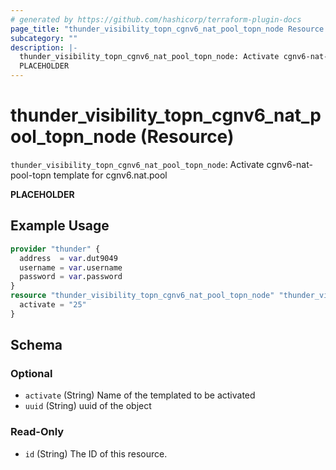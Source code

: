 ```yaml
---
# generated by https://github.com/hashicorp/terraform-plugin-docs
page_title: "thunder_visibility_topn_cgnv6_nat_pool_topn_node Resource - terraform-provider-thunder"
subcategory: ""
description: |-
  thunder_visibility_topn_cgnv6_nat_pool_topn_node: Activate cgnv6-nat-pool-topn template for cgnv6.nat.pool
  PLACEHOLDER
---
```


# thunder_visibility_topn_cgnv6_nat_pool_topn_node (Resource)

`thunder_visibility_topn_cgnv6_nat_pool_topn_node`: Activate cgnv6-nat-pool-topn template for cgnv6.nat.pool

__PLACEHOLDER__

## Example Usage

```terraform
provider "thunder" {
  address  = var.dut9049
  username = var.username
  password = var.password
}
resource "thunder_visibility_topn_cgnv6_nat_pool_topn_node" "thunder_visibility_topn_cgnv6_nat_pool_topn_node" {
  activate = "25"
}
```

<!-- schema generated by tfplugindocs -->
## Schema

### Optional

- `activate` (String) Name of the templated to be activated
- `uuid` (String) uuid of the object

### Read-Only

- `id` (String) The ID of this resource.


